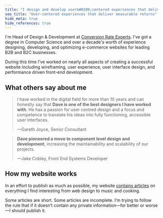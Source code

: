 ```yaml
---
title: "I design and develop user&#8209;centered experiences that deliver measurable returns."
seo_title: "User-centered experiences that deliver measurable returns"
hide_meta: true
hide_references: true
---
```


<p class="lead">I'm Head of Design & Development at <a href="https://conversion-rate-experts.com/">Conversion Rate Experts</a>. I’ve got a degree in Computer Science and over a decade's worth of experience designing, developing, and optimizing e-commerce websites for leading B2B and B2C businesses.</p>

During this time I’ve worked on nearly all aspects of creating a successful website including wireframing, user experience, user interface design, and performance driven front-end development.

## What others say about me

> I have worked in the digital field for more than 10 years and can honestly say that **Dave is one of the best designers I have worked with**. He has a passion for user centred design and a focus and competence to translate his ideas into fully functioning, accessible user interfaces.
> 
> —Gareth Joyce, Senior Consultant

> **Dave pioneered a move to component level design and development**, increasing the maintainability and scalability of our projects.
> 
> —Jake Cobley, Front End Systems Developer

## How my website works

In an effort to publish as much as possible, my website [contains articles](/blog/) on everything I find interesting from web design to music and cooking.

Some articles are short. Some articles are incomplete. I’m trying to follow the rule that if it doesn’t contain any private information—for better or worse—I should publish it.